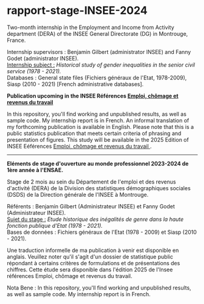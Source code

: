 # rapport-stage-INSEE-2024

Two-month internship in the Employment and Income from Activity department (DERA) of the INSEE General Directorate (DG) in Montrouge, France. 

Internship supervisors : Benjamin Gilbert (administrator INSEE) and Fanny Godet (administrator INSEE).  
<u> Internship subject :</u> *Historical study of gender inequalities in the senior civil service (1978 - 2021).*  
Databases : General state files (Fichiers généraux de l'Etat, 1978-2009), Siasp (2010 - 2021) [French administrative databases].


**Publication upcoming in the INSEE Références <u> Emploi, chômage et revenus du travail </u>**



In this repository, you'll find working and unpublished results, as well as sample code. My internship report is in French. 
An informal translation of my forthcoming publication is available in English. Please note that this is a public statistics publication that meets certain criteria of phrasing and presentation of figures. This study will be available in the 2025 Edition of INSEE Eéférences <u> Emploi, chômage et revenus du travail </u>.

______

**Eléments de stage d'ouverture au monde professionnel 2023-2024 de 1ère année à l'ENSAE.** 

Stage de 2 mois au sein du Département de l'emploi et des revenus d'activité (DERA) de la Division des statistiques démographiques sociales (DSDS) de la Direction générale de l'INSEE à Montrouge.  

Référents : Benjamin Gilbert (Administrateur INSEE) et Fanny Godet (Administrateur INSEE).  
<u>Sujet du stage :</u> *Etude historique des inégalités de genre dans la haute fonction publique d'Etat (1978 - 2021).*    
Bases de données : Fichiers généraux de l'Etat (1978 - 2009) et Siasp (2010 - 2021).  

Une traduction informelle de ma publication à venir est disponible en anglais. Veuillez noter qu'il s'agit d'un dossier de statistique public répondant à certains critères de formulations et de présentations des chiffres. Cette étude sera disponible dans l'édition 2025 de l'Insee références Emploi, chômage et revenus du travail. 





Nota Bene : In this repository, you'll find working and unpublished results, as well as sample code. My internship report is in French.
